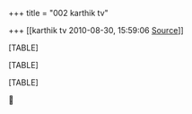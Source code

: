 +++
title = "002 karthik tv"

+++
[[karthik tv	2010-08-30, 15:59:06 [Source](https://groups.google.com/g/bvparishat/c/fZsG2cX5V8U)]]



[TABLE]

[TABLE]

[TABLE]




